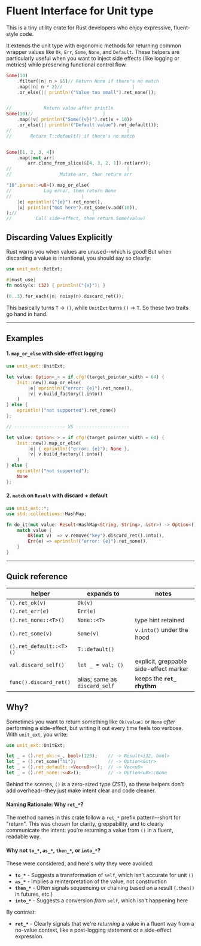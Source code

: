 
# Fluent Interface for Unit type

This is a tiny utility crate for Rust developers who enjoy expressive, fluent-style code.

It extends the unit type with ergonomic methods for returning common wrapper values like
`Ok`, `Err`, `Some`, `None`, and `Default`. These helpers are particularly useful when you want
to inject side effects (like logging or metrics) while preserving functional control flow.

```rust
Some(10)
    .filter(|n| n > &5)// Return None if there's no match
    .map(|n| n * 2)//                          |
    .or_else(|| println!("Value too small").ret_none());


//            Return value after println
Some(10)//                          |
    .map(|v| println!("Some({v})").ret(v + 10))
    .or_else(|| println!("Default value").ret_default());
//                                           |
//       Return T::default() if there's no match


Some([1, 2, 3, 4])
    .map(|mut arr| 
        arr.clone_from_slice(&[4, 3, 2, 1]).ret(arr));
//                                           |
//                  Mutate arr, then return arr

"10".parse::<u8>().map_or_else(
//            Log error, then return None
//                          |
    |e| eprintln!("{e}").ret_none(),
    |v| println!("Got here").ret_some(v.add(10)),
);//                            |
//         Call side-effect, then return Some(value)
```

## Discarding Values Explicitly

Rust warns you when values are unused--which is good! But when discarding a value is
intentional, you should say so clearly:

```rust
use unit_ext::RetExt;

#[must_use]
fn noisy(x: i32) { println!("{x}"); }

(0..3).for_each(|n| noisy(n).discard_ret());
```

This basically turns `T` -> `()`, while `UnitExt` turns `()` -> `T`. So these two traits go hand in
hand.

---
## Examples

#### 1. `map_or_else` with side-effect logging  

```rust
use unit_ext::UnitExt;

let value: Option<_> = if cfg!(target_pointer_width = 64) {
	Init::new().map_or_else(
		|e| eprintln!("error: {e}").ret_none(),
		|v| v.build_factory().into()
	)
} else {
	eprintln!("not supported").ret_none()
};

// ------------------- VS --------------------

let value: Option<_> = if cfg!(target_pointer_width = 64) {
	Init::new().map_or_else(
		|e| { eprintln!("error: {e}"); None },
		|v| v.build_factory().into()
	)
} else {
	eprintln!("not supported");
	None
};
```

#### 2. `match` on `Result` with discard + default

```rust
use unit_ext::*;
use std::collections::HashMap;

fn do_it(mut value: Result<HashMap<String, String>, &str>) -> Option<()> {
	match value {
		Ok(mut v)  => v.remove("key").discard_ret().into(),
		Err(e) => eprintln!("error: {e}").ret_none(),
	}
}
```

---
## Quick reference
| helper                  | expands to                   | notes                                      |
|-------------------------|------------------------------|--------------------------------------------|
| `().ret_ok(v)`          | `Ok(v)`                      |                                            |
| `().ret_err(e)`         | `Err(e)`                     |                                            |
| `().ret_none::<T>()`    | `None::<T>`                  | type hint retained                         |
| `().ret_some(v)`        | `Some(v)`                    | `v.into()` under the hood                  |
| `().ret_default::<T>()` | `T::default()`               |                                            |
| `val.discard_self()`    | `let _ = val; ()`            | explicit, greppable side-effect marker     |
| `func().discard_ret()`  | alias; same as `discard_self`| keeps the **`ret_` rhythm**                |


## Why?

Sometimes you want to return something like `Ok(value)` or `None` *after* performing a side-effect,
but writing it out every time feels too verbose. With `unit_ext`, you write:

```rust
use unit_ext::UnitExt;

let _ = ().ret_ok::<_, bool>(123);    // -> Result<i32, bool>
let _ = ().ret_some("hi");            // -> Option<&str>
let _ = ().ret_default::<Vec<u8>>();  // -> Vec<u8>
let _ = ().ret_none::<u8>();          // -> Option<u8>::None
```

Behind the scenes, `()` is a zero-sized type (ZST), so these helpers don't add overhead--they
just make intent clear and code cleaner.

#### Naming Rationale: Why `ret_*`?

The method names in this crate follow a `ret_*` prefix pattern--short for "return".
This was chosen for clarity, greppability, and to clearly communicate the intent: you're returning
a value from `()` in a fluent, readable way.

#### Why not `to_*`, `as_*`, `then_*`, or `into_*`?

These were considered, and here's why they were avoided:

- **`to_*`** - Suggests a transformation of `self`, which isn't accurate for unit `()`
- **`as_*`** - Implies a reinterpretation of the value, not construction
- **`then_*`** - Often signals sequencing or chaining based on a result (`.then()` in futures, etc.)
- **`into_*`** - Suggests a conversion *from* `self`, which isn't happening here

By contrast:

- **`ret_*`** - Clearly signals that we're *returning* a value in a fluent way
from a no-value context, like a post-logging statement or a side-effect expression.